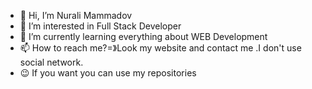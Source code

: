 - 👋 Hi, I’m Nurali Mammadov
- 👀 I’m interested in Full Stack Developer
- 🌱 I’m currently learning everything about WEB Development
- 📫 How to reach me?=》Look my website and contact me .I don't use social network.
- 😉 If you want you can use my repositories

